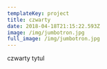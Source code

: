 ```yaml
---
templateKey: project
title: czwarty
date: 2018-04-18T21:15:22.593Z
image: /img/jumbotron.jpg
full_image: /img/jumbotron.jpg
---
```


czwarty tytul
